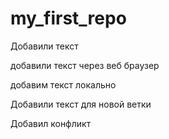 ﻿# my_first_repo

Добавили текст

добавили текст через  веб браузер

добавим текст локально

Добавили текст для новой ветки

Добавил конфликт